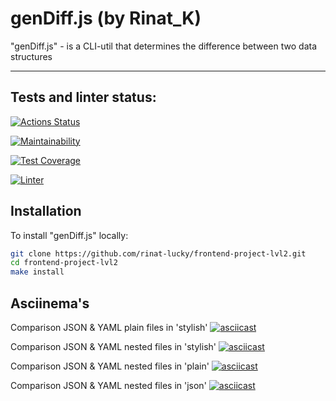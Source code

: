 # genDiff.js (by Rinat_K)

"genDiff.js" - is a CLI-util that determines the difference between two data structures

----

## Tests and linter status:
[![Actions Status](https://github.com/rinat-lucky/frontend-project-lvl2/workflows/hexlet-check/badge.svg)](https://github.com/rinat-lucky/frontend-project-lvl2/actions)

[![Maintainability](https://api.codeclimate.com/v1/badges/323700e9c1e0f5b11fdb/maintainability)](https://codeclimate.com/github/rinat-lucky/frontend-project-lvl2/maintainability)

[![Test Coverage](https://api.codeclimate.com/v1/badges/323700e9c1e0f5b11fdb/test_coverage)](https://codeclimate.com/github/rinat-lucky/frontend-project-lvl2/test_coverage)

[![Linter](https://github.com/rinat-lucky/frontend-project-lvl2/actions/workflows/nodejs.yml/badge.svg)](https://github.com/rinat-lucky/frontend-project-lvl2/actions/workflows/nodejs.yml)

## Installation

To install "genDiff.js" locally:

```sh
git clone https://github.com/rinat-lucky/frontend-project-lvl2.git
cd frontend-project-lvl2
make install
```

## Asciinema's

Comparison JSON & YAML plain files in 'stylish'
[![asciicast](https://asciinema.org/a/GL1Vch3iSNQCSd46cTyQAedTi.png)](https://asciinema.org/a/GL1Vch3iSNQCSd46cTyQAedTi)

Comparison JSON & YAML nested files in 'stylish'
[![asciicast](https://asciinema.org/a/0RPiGuJc3Q0GD21XWRo0LMu7C.png)](https://asciinema.org/a/0RPiGuJc3Q0GD21XWRo0LMu7C)

Comparison JSON & YAML nested files in 'plain'
[![asciicast](https://asciinema.org/a/yAOQNJQW4nkBqwNxwaA7Pkf3t.png)](https://asciinema.org/a/yAOQNJQW4nkBqwNxwaA7Pkf3t)

Comparison JSON & YAML nested files in 'json'
[![asciicast](https://asciinema.org/a/Xw0mqF66hUZicSty5GRGswwlQ.png)](https://asciinema.org/a/Xw0mqF66hUZicSty5GRGswwlQ)

<!-- gendiff __fixtures__/file1.json __fixtures__/file2.json -->